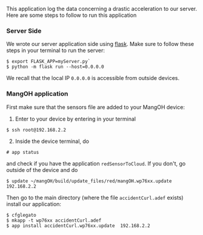 This application log the data concerning a drastic acceleration to our server. Here are some steps to follow to run this application

### Server Side
We wrote our server application side using [flask](http://flask.pocoo.org/). Make sure to follow these steps in your terminal to run the server:
```
$ export FLASK_APP=myServer.py`
$ python -m flask run --host=0.0.0.0
```
We recall that the local IP `0.0.0.0` is accessible from outside devices.

### MangOH application
First make sure that the sensors file are added to your MangOH device:
1. Enter to your device by entering in your terminal
```
$ ssh root@192.168.2.2
```
2. Inside the device terminal, do
```
# app status
```
and check if you have the application `redSensorToCloud`. If you don't, go outside of the device and do
```
$ update ~/mangOH/build/update_files/red/mangOH.wp76xx.update 192.168.2.2
```

Then go to the main directory (where the file `accidentCurl.adef` exists) install our application:
```
$ cfglegato
$ mkapp -t wp76xx accidentCurl.adef
$ app install accidentCurl.wp76xx.update  192.168.2.2
```
